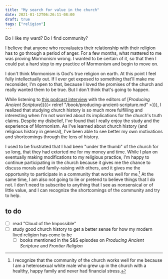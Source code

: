 ```yaml
---
title: "My search for value in the church"
date: 2021-01-12T06:26:11-08:00
draft: true
tags: ["religion"]
---
```


Do I like my ward? Do I find community?

I believe that anyone who reevaluates their relationship with their religion has to go through a period of anger. For a few months, what mattered to me was proving Mormonism wrong. I wanted to be certain of it, so that then I could put a hard stop to my practice of Mormonism and begin to move on.

I don't think Mormonism is God's true religion on earth. At this point I feel fully intellectually out. If I ever get exposed to something that'll make me reconsider, I'm open to that, because I loved the promises of the church and really wanted them to be true. But I don't think that's going to happen.

While listening to [this podcast interview](https://www.scholarsandsaints.net/1298003/7059058-producing-ancient-scripture-w-michael-hubbard-mackay-and-mark-ashurst-mcgee) with the editors of [*Producing Ancient Scripture*]({{< relref "/book/producing-ancient-scripture.md" >}}), I realized that studying church history is so much more fulfilling and interesting when I'm not worried about its implications for the church's truth claims. Despite my disbelief, I've found that I really enjoy the study and the experience of Mormonism. As I've learned about church history (and religious history in general), I've been able to see better my own motivations and shortcomings through the lens of history.

I used to be frustrated that I had been "under the thumb" of the church for so long, that they had extorted me for my money and time. While I plan on eventually making modifications to my religious practice, I'm happy to continue participating in the church because it gives me the chance to discuss morals and family-raising with others, and it gives me the opportunity to participate in a community that works well for me.[^privilege] At the same time, I am also not going to lie or pretend to believe things that I do not. I don't need to subscribe to anything that I see as nonsensical or of little value, and I can recognize the shortcomings of the community and try to help.

[^privilege]: I recognize that the community of the church works well for me because I am a heterosexual white male who grew up in the church with a healthy, happy family and never had financial stress.

## to do

- [ ] read "Cloud of the Impossible"
- [ ] study good church history to get a better sense for how my modern lived religion has come to be
  - [ ] books mentioned in the S&S episodes on *Producing Ancient Scripture* and *Frontier Religion*
